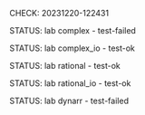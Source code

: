 CHECK: 20231220-122431
STATUS: lab complex - test-failed
STATUS: lab complex_io - test-ok
STATUS: lab rational - test-ok
STATUS: lab rational_io - test-ok
STATUS: lab dynarr - test-failed
